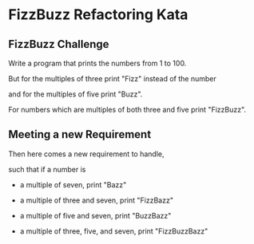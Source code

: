 # FizzBuzz Refactoring Kata

## FizzBuzz Challenge

Write a program that prints the numbers from 1 to 100.

But for the multiples of three print "Fizz" instead of the number

and for the multiples of five print "Buzz".

For numbers which are multiples of both three and five print "FizzBuzz".


## Meeting a new Requirement

Then here comes a new requirement to handle,

such that if a number is

- a multiple of seven, print "Bazz"

- a multiple of three and seven, print "FizzBazz"

- a multiple of five and seven, print "BuzzBazz"

- a multiple of three, five, and seven, print "FizzBuzzBazz"
